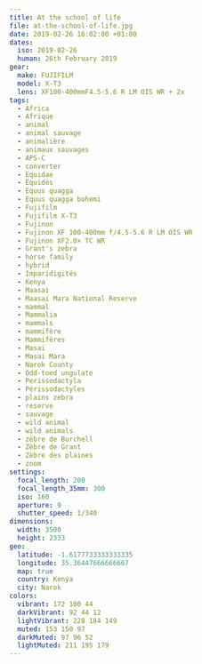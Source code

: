 ```yaml
---
title: At the school of life
file: at-the-school-of-life.jpg
date: 2019-02-26 16:02:00 +01:00
dates:
  iso: 2019-02-26
  human: 26th February 2019
gear:
  make: FUJIFILM
  model: X-T3
  lens: XF100-400mmF4.5-5.6 R LM OIS WR + 2x
tags:
  - Africa
  - Afrique
  - animal
  - animal sauvage
  - animalière
  - animaux sauvages
  - APS-C
  - converter
  - Equidae
  - Équidés
  - Equus quagga
  - Equus quagga bohemi
  - Fujifilm
  - Fujifilm X-T3
  - Fujinon
  - Fujinon XF 100-400mm f/4.5-5.6 R LM OIS WR
  - Fujinon XF2.0× TC WR
  - Grant's zebra
  - horse family
  - hybrid
  - Imparidigités
  - Kenya
  - Maasai
  - Maasai Mara National Reserve
  - mammal
  - Mammalia
  - mammals
  - mammifère
  - Mammifères
  - Masai
  - Masai Mara
  - Narok County
  - Odd-toed ungulate
  - Perissodactyla
  - Périssodactyles
  - plains zebra
  - reserve
  - sauvage
  - wild animal
  - wild animals
  - zèbre de Burchell
  - Zèbre de Grant
  - Zèbre des plaines
  - zoom
settings:
  focal_length: 200
  focal_length_35mm: 300
  iso: 160
  aperture: 9
  shutter_speed: 1/340
dimensions:
  width: 3500
  height: 2333
geo:
  latitude: -1.6177733333333335
  longitude: 35.36447666666667
  map: true
  country: Kenya
  city: Narok
colors:
  vibrant: 172 100 44
  darkVibrant: 92 44 12
  lightVibrant: 228 184 149
  muted: 153 150 97
  darkMuted: 97 96 52
  lightMuted: 211 195 179
---
```



